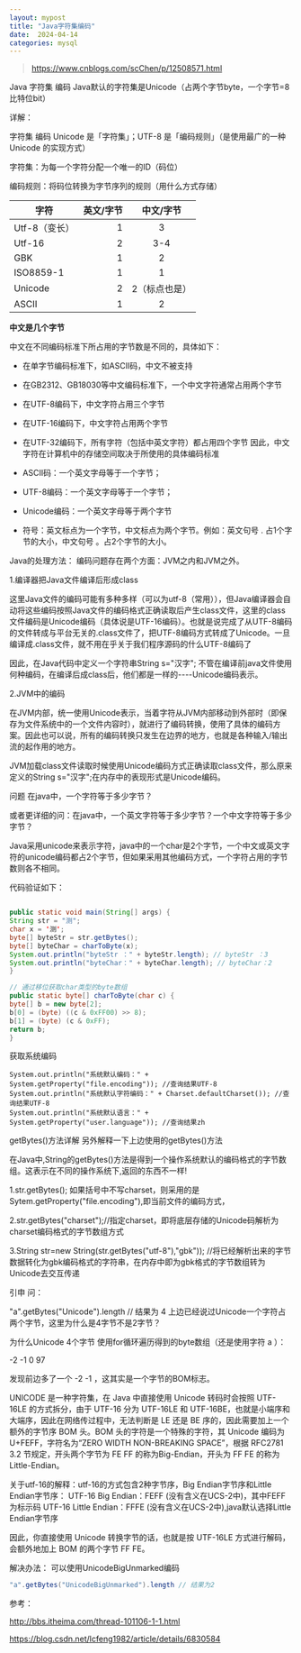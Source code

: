 ```yaml
---
layout: mypost
title: "Java字符集编码"
date:  2024-04-14
categories: mysql
---
```


>https://www.cnblogs.com/scChen/p/12508571.html

Java 字符集 编码
Java默认的字符集是Unicode（占两个字节byte，一个字节=8比特位bit）

详解：

字符集 编码
Unicode 是「字符集」；UTF-8 是「编码规则」（是使用最广的一种 Unicode 的实现方式）

字符集：为每一个字符分配一个唯一的ID（码位）

编码规则：将码位转换为字节序列的规则（用什么方式存储）



| 字符  |  英文/字节 | 中文/字节 |
|-----|-------:|:-----:|
| Utf-8（变长） | 1 |   3   |
| Utf-16  |   2 |  3-4   |
| GBK |    1 |  2  |
| ISO8859-1 |    1 |  1  |
| Unicode |    2 | 2（标点也是）  |
| ASCII |    1 |  2 |



**中文是几个字节**

中文在不同编码标准下所占用的字节数是不同的，具体如下：

* 在单字节编码标准下，如ASCII码，中文不被支持
* 在GB2312、GB18030等中文编码标准下，一个中文字符通常占用两个字节
* 在UTF-8编码下，中文字符占用三个字节
* 在UTF-16编码下，中文字符占用两个字节
* 在UTF-32编码下，所有字符（包括中英文字符）都占用四个字节
  因此，中文字符在计算机中的存储空间取决于所使用的具体编码标准



* ASCII码：一个英文字母等于一个字节；
* UTF-8编码：一个英文字母等于一个字节；
* Unicode编码：一个英文字母等于两个字节
* 符号：英文标点为一个字节，中文标点为两个字节。例如：英文句号 . 占1个字节的大小，中文句号 。占2个字节的大小。




Java的处理方法：
编码问题存在两个方面：JVM之内和JVM之外。

1.编译器把Java文件编译后形成class

这里Java文件的编码可能有多种多样（可以为utf-8（常用）），但Java编译器会自动将这些编码按照Java文件的编码格式正确读取后产生class文件，这里的class文件编码是Unicode编码（具体说是UTF-16编码）。也就是说完成了从UTF-8编码的文件转成与平台无关的.class文件了，把UTF-8编码方式转成了Unicode。一旦编译成.class文件，就不用在乎关于我们程序源码的什么UTF-8编码了

因此，在Java代码中定义一个字符串String s="汉字";
不管在编译前java文件使用何种编码，在编译后成class后，他们都是一样的----Unicode编码表示。

2.JVM中的编码

在JVM内部，统一使用Unicode表示，当着字符从JVM内部移动到外部时（即保存为文件系统中的一个文件内容时），就进行了编码转换，使用了具体的编码方案。因此也可以说，所有的编码转换只发生在边界的地方，也就是各种输入/输出流的起作用的地方。

JVM加载class文件读取时候使用Unicode编码方式正确读取class文件，那么原来定义的String s="汉字";在内存中的表现形式是Unicode编码。



问题
在java中，一个字符等于多少字节？

或者更详细的问：在java中，一个英文字符等于多少字节？一个中文字符等于多少字节？



Java采用unicode来表示字符，java中的一个char是2个字节，一个中文或英文字符的unicode编码都占2个字节，但如果采用其他编码方式，一个字符占用的字节数则各不相同。

代码验证如下：

```java

public static void main(String[] args) {
String str = "测";
char x = '测';
byte[] byteStr = str.getBytes();
byte[] byteChar = charToByte(x);
System.out.println("byteStr ：" + byteStr.length); // byteStr ：3
System.out.println("byteChar：" + byteChar.length); // byteChar：2
}

// 通过移位获取char类型的byte数组
public static byte[] charToByte(char c) {
byte[] b = new byte[2];
b[0] = (byte) ((c & 0xFF00) >> 8);
b[1] = (byte) (c & 0xFF);
return b;
}


```




获取系统编码
```
System.out.println("系统默认编码：" + System.getProperty("file.encoding")); //查询结果UTF-8
System.out.println("系统默认字符编码：" + Charset.defaultCharset()); //查询结果UTF-8
System.out.println("系统默认语言：" + System.getProperty("user.language")); //查询结果zh
```




getBytes()方法详解
另外解释一下上边使用的getBytes()方法

在Java中,String的getBytes()方法是得到一个操作系统默认的编码格式的字节数组。这表示在不同的操作系统下,返回的东西不一样!

1.str.getBytes();  如果括号中不写charset，则采用的是Sytem.getProperty("file.encoding"),即当前文件的编码方式，

2.str.getBytes("charset");//指定charset，即将底层存储的Unicode码解析为charset编码格式的字节数组方式

3.String  str=new String(str.getBytes("utf-8"),"gbk")); //将已经解析出来的字节数据转化为gbk编码格式的字符串，在内存中即为gbk格式的字节数组转为Unicode去交互传递



引申
问：

"a".getBytes("Unicode").length // 结果为 4
上边已经说过Unicode一个字符占两个字节，这里为什么是4字节不是2字节？

为什么Unicode 4个字节
使用for循环遍历得到的byte数组（还是使用字符 a ）：

-2 -1 0 97



发现前边多了一个 -2 -1 ，这其实是一个字节的BOM标志。

UNICODE 是一种字符集，在 Java 中直接使用 Unicode 转码时会按照 UTF-16LE 的方式拆分，由于 UTF-16 分为 UTF-16LE 和 UTF-16BE，也就是小端序和大端序，因此在网络传过程中，无法判断是 LE 还是 BE 序的，因此需要加上一个额外的字节序 BOM 头。BOM 头的字符是一个特殊的字符，其 Unicode 编码为 U+FEFF，字符名为“ZERO WIDTH NON-BREAKING SPACE”，根据 RFC2781 3.2 节规定，开头两个字节为 FE FF 的称为Big-Endian，开头为 FF FE 的称为 Little-Endian。



关于utf-16的解释：utf-16的方式包含2种字节序，Big Endian字节序和Little Endian字节序：
UTF-16 Big Endian：FEFF (没有含义在UCS-2中)，其中FEFF为标示码
UTF-16 Little Endian：FFFE (没有含义在UCS-2中),java默认选择Little Endian字节序



因此，你直接使用 Unicode 转换字节的话，也就是按 UTF-16LE 方式进行解码，会额外地加上 BOM 的两个字节 FF FE。

解决办法：
可以使用UnicodeBigUnmarked编码
```java
"a".getBytes("UnicodeBigUnmarked").length // 结果为2
```



参考：

http://bbs.itheima.com/thread-101106-1-1.html

https://blog.csdn.net/lcfeng1982/article/details/6830584 